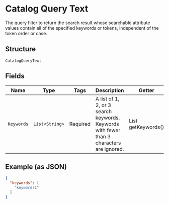 
# Catalog Query Text

The query filter to return the search result whose searchable attribute values contain all of the specified keywords or tokens, independent of the token order or case.

## Structure

`CatalogQueryText`

## Fields

| Name | Type | Tags | Description | Getter |
|  --- | --- | --- | --- | --- |
| `Keywords` | `List<String>` | Required | A list of 1, 2, or 3 search keywords. Keywords with fewer than 3 characters are ignored. | List<String> getKeywords() |

## Example (as JSON)

```json
{
  "keywords": [
    "keywords1"
  ]
}
```

